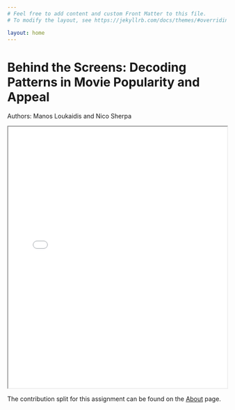 ```yaml
---
# Feel free to add content and custom Front Matter to this file.
# To modify the layout, see https://jekyllrb.com/docs/themes/#overriding-theme-defaults

layout: home
---
```


<div style="max-width: 150%; margin: auto;">
    <h1>Behind the Screens: Decoding Patterns in Movie Popularity and Appeal</h1>
    <p>Authors: Manos Loukaidis and Nico Sherpa</p>
    <iframe src="networkGraph.html" width="100%" height="600px"></iframe>
    <p>The contribution split for this assignment can be found on the <a href="https://nicosrp.github.io/dtu-socialdataproject-movies/about/">About</a> page.</p>
</div>